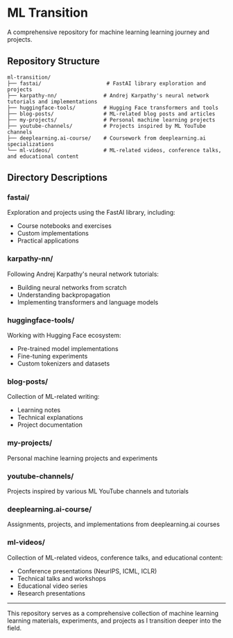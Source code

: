 # ML Transition

A comprehensive repository for machine learning learning journey and projects.

## Repository Structure

```
ml-transition/
├── fastai/                     # FastAI library exploration and projects
├── karpathy-nn/               # Andrej Karpathy's neural network tutorials and implementations
├── huggingface-tools/         # Hugging Face transformers and tools
├── blog-posts/                # ML-related blog posts and articles
├── my-projects/               # Personal machine learning projects
├── youtube-channels/          # Projects inspired by ML YouTube channels
├── deeplearning.ai-course/    # Coursework from deeplearning.ai specializations
└── ml-videos/                 # ML-related videos, conference talks, and educational content
```

## Directory Descriptions

### fastai/
Exploration and projects using the FastAI library, including:
- Course notebooks and exercises
- Custom implementations
- Practical applications

### karpathy-nn/
Following Andrej Karpathy's neural network tutorials:
- Building neural networks from scratch
- Understanding backpropagation
- Implementing transformers and language models

### huggingface-tools/
Working with Hugging Face ecosystem:
- Pre-trained model implementations
- Fine-tuning experiments
- Custom tokenizers and datasets

### blog-posts/
Collection of ML-related writing:
- Learning notes
- Technical explanations
- Project documentation

### my-projects/
Personal machine learning projects and experiments

### youtube-channels/
Projects inspired by various ML YouTube channels and tutorials

### deeplearning.ai-course/
Assignments, projects, and implementations from deeplearning.ai courses

### ml-videos/
Collection of ML-related videos, conference talks, and educational content:
- Conference presentations (NeurIPS, ICML, ICLR)
- Technical talks and workshops
- Educational video series
- Research presentations

---

This repository serves as a comprehensive collection of machine learning learning materials, experiments, and projects as I transition deeper into the field.